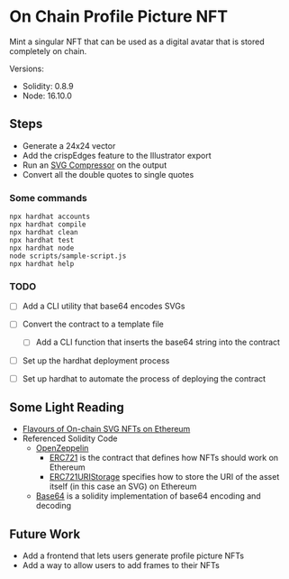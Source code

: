 # On Chain Profile Picture NFT

Mint a singular NFT that can be used as a digital avatar that is stored
completely on chain.

Versions:

- Solidity: 0.8.9
- Node: 16.10.0

## Steps

- Generate a 24x24 vector
- Add the crispEdges feature to the Illustrator export
- Run an [SVG Compressor](https://vecta.io/) on the output
- Convert all the double quotes to single quotes

### Some commands

```shell
npx hardhat accounts
npx hardhat compile
npx hardhat clean
npx hardhat test
npx hardhat node
node scripts/sample-script.js
npx hardhat help
```

### TODO

- [ ] Add a CLI utility that base64 encodes SVGs
- [ ] Convert the contract to a template file
  - [ ] Add a CLI function that inserts the base64 string into the contract
- [ ] Set up the hardhat deployment process
- [ ] Set up hardhat to automate the process of deploying the contract


## Some Light Reading

- [Flavours of On-chain SVG NFTs on Ethereum](https://blog.simondlr.com/posts/flavours-of-on-chain-svg-nfts-on-ethereum)
- Referenced Solidity Code
  - [OpenZeppelin](https://docs.openzeppelin.com/openzeppelin/)
    - [ERC721](https://docs.openzeppelin.com/contracts/4.x/api/token/erc721) is the contract that defines how NFTs should
    work on Ethereum
    - [ERC721URIStorage](https://docs.openzeppelin.com/contracts/4.x/api/token/erc721#ERC721URIStorage) specifies how to
    store the URI of the asset itself (in this case an SVG) on Ethereum
  - [Base64](https://github.com/Brechtpd/base64) is a solidity implementation of base64 encoding and decoding

## Future Work

- Add a frontend that lets users generate profile picture NFTs
- Add a way to allow users to add frames to their NFTs
